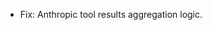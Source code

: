 <!-- The pattern we follow here is to keep the changelog for the latest version -->
<!-- Old changelogs are automatically attached to the GitHub releases -->

- Fix: Anthropic tool results aggregation logic.
